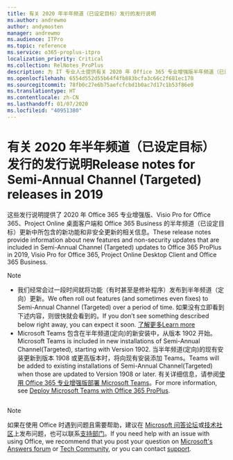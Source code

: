 ```yaml
---
title: 有关 2020 年半年频道（已设定目标）发行的发行说明
ms.author: andrewmo
author: andymosten
manager: andrewmo
ms.audience: ITPro
ms.topic: reference
ms.service: o365-proplus-itpro
localization_priority: Critical
ms.collection: RelNotes_ProPlus
description: 为 IT 专业人士提供有关 2020 年 Office 365 专业增强版半年频道（已设定目标）发行的发行说明
ms.openlocfilehash: 6554d552d55b64f4fb883bcfa3c66c2f681ec170
ms.sourcegitcommit: 78fb0c27e6b75aefcfcbd1b0ac7d17c1b53f86e0
ms.translationtype: HT
ms.contentlocale: zh-CN
ms.lasthandoff: 01/07/2020
ms.locfileid: "40951380"
---
```

# <a name="release-notes-for-semi-annual-channel-targeted-releases-in-2020"></a><span data-ttu-id="aeaaa-103">有关 2020 年半年频道（已设定目标）发行的发行说明</span><span class="sxs-lookup"><span data-stu-id="aeaaa-103">Release notes for Semi-Annual Channel (Targeted) releases in 2019</span></span>

<span data-ttu-id="aeaaa-104">这些发行说明提供了 2020 年 Office 365 专业增强版、Visio Pro for Office 365、Project Online 桌面客户端和 Office 365 Business 的半年频道（已设定目标）更新中所包含的新功能和非安全更新的相关信息。</span><span class="sxs-lookup"><span data-stu-id="aeaaa-104">These release notes provide information about new features and non-security updates that are included in Semi-Annual Channel (Targeted) updates to Office 365 ProPlus in 2019, Visio Pro for Office 365, Project Online Desktop Client and Office 365 Business.</span></span>

> [!NOTE]
>
> - <span data-ttu-id="aeaaa-105">我们经常会过一段时间就将功能（有时甚至是修补程序）发布到半年频道（定向）更新。</span><span class="sxs-lookup"><span data-stu-id="aeaaa-105">We often roll out features (and sometimes even fixes) to Semi-Annual Channel (Targeted) over a period of time.</span></span> <span data-ttu-id="aeaaa-106">如果没有立即看到下述内容，则很快就会看到的。</span><span class="sxs-lookup"><span data-stu-id="aeaaa-106">If you don’t see something described below right away, you can expect it soon.</span></span> [<span data-ttu-id="aeaaa-107">了解更多</span><span class="sxs-lookup"><span data-stu-id="aeaaa-107">Learn more</span></span>](https://support.office.com/article/when-do-i-get-the-newest-features-in-for-office-365-da36192c-58b9-4bc9-8d51-bb6eed468516?ui=en-US&rs=en-US&ad=US)
> - <span data-ttu-id="aeaaa-108">Microsoft Teams 包含在半年频道(定向)的新安装中，从版本 1902 开始。</span><span class="sxs-lookup"><span data-stu-id="aeaaa-108">Microsoft Teams is included in new installations of Semi-Annual Channel(Targeted), starting with Version 1902.</span></span> <span data-ttu-id="aeaaa-109">当半年频道(定向)的现有安装更新到版本 1908 或更高版本时，将向现有安装添加 Teams。</span><span class="sxs-lookup"><span data-stu-id="aeaaa-109">Teams will be added to existing installations of Semi-Annual Channel(Targeted) when those are updated to Version 1908 or later.</span></span> <span data-ttu-id="aeaaa-110">有关详细信息，请参阅[使用 Office 365 专业增强版部署 Microsoft Teams](https://docs.microsoft.com/deployoffice/teams-install)。</span><span class="sxs-lookup"><span data-stu-id="aeaaa-110">For more information, see [Deploy Microsoft Teams with Office 365 ProPlus](https://docs.microsoft.com/deployoffice/teams-install).</span></span>

##

> [!NOTE]
> <span data-ttu-id="aeaaa-111">如果在使用 Office 时遇到问题且需要帮助，建议在 [Microsoft 问答论坛](https://answers.microsoft.com/)或[技术社区](https://techcommunity.microsoft.com/)上发布问题，也可以联系[支持部门](https://support.microsoft.com/contactus)。</span><span class="sxs-lookup"><span data-stu-id="aeaaa-111">If you need help with an issue with using Office, we recommend that you post your question on [Microsoft's Answers forum](https://answers.microsoft.com/) or [Tech Community](https://techcommunity.microsoft.com/), or you can contact [support](https://support.microsoft.com/contactus).</span></span>
